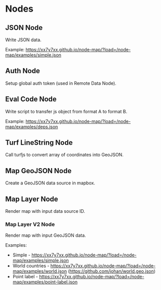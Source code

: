 # Nodes

## JSON Node

Write JSON data.

Example: https://xx7y7xx.github.io/node-map/?load=/node-map/examples/simple.json

## Auth Node

Setup global auth token (used in Remote Data Node).

## Eval Code Node

Write script to transfer js object from format A to format B.

Example: https://xx7y7xx.github.io/node-map/?load=/node-map/examples/deps.json

## Turf LineString Node

Call turfjs to convert array of coordinates into GeoJSON.

## Map GeoJSON Node

Create a GeoJSON data source in mapbox.

## Map Layer Node

Render map with input data source ID.

### Map Layer V2 Node

Render map with input GeoJSON data.

Examples:
* Simple - https://xx7y7xx.github.io/node-map/?load=/node-map/examples/simple.json
* World countries - https://xx7y7xx.github.io/node-map/?load=/node-map/examples/world.json (https://github.com/johan/world.geo.json)
* Point label - https://xx7y7xx.github.io/node-map/?load=/node-map/examples/point-label.json